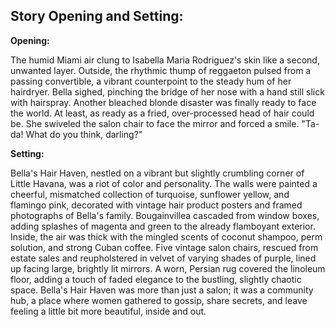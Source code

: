 ## Story Opening and Setting:

**Opening:**

The humid Miami air clung to Isabella Maria Rodriguez's skin like a second, unwanted layer. Outside, the rhythmic thump of reggaeton pulsed from a passing convertible, a vibrant counterpoint to the steady hum of her hairdryer. Bella sighed, pinching the bridge of her nose with a hand still slick with hairspray. Another bleached blonde disaster was finally ready to face the world. At least, as ready as a fried, over-processed head of hair could be. She swiveled the salon chair to face the mirror and forced a smile. "Ta-da! What do you think, darling?"

**Setting:**

Bella's Hair Haven, nestled on a vibrant but slightly crumbling corner of Little Havana, was a riot of color and personality. The walls were painted a cheerful, mismatched collection of turquoise, sunflower yellow, and flamingo pink, decorated with vintage hair product posters and framed photographs of Bella's family. Bougainvillea cascaded from window boxes, adding splashes of magenta and green to the already flamboyant exterior. Inside, the air was thick with the mingled scents of coconut shampoo, perm solution, and strong Cuban coffee. Five vintage salon chairs, rescued from estate sales and reupholstered in velvet of varying shades of purple, lined up facing large, brightly lit mirrors. A worn, Persian rug covered the linoleum floor, adding a touch of faded elegance to the bustling, slightly chaotic space. Bella's Hair Haven was more than just a salon; it was a community hub, a place where women gathered to gossip, share secrets, and leave feeling a little bit more beautiful, inside and out.
